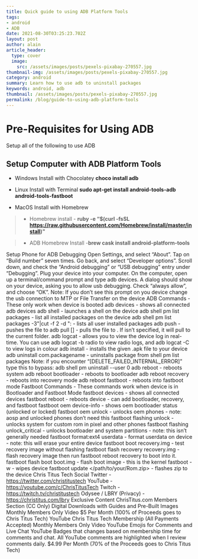 ```yaml
---
title: Quick guide to using ADB Platform Tools
tags:
- android
- ADB
date: 2021-08-30T03:25:23.702Z
layout: post
author: alain
article_header:
  type: cover
  image:
    src: /assets/images/posts/pexels-pixabay-270557.jpg
thumbnail-img: /assets/images/posts/pexels-pixabay-270557.jpg
category: android
summary: Learn how to use adb to uninstall packages
keywords: android, adb
thumbnail: /assets/images/posts/pexels-pixabay-270557.jpg
permalink: /blog/guide-to-using-adb-platform-tools
---
```


# Pre-Requisites for Using ADB

Setup all of the following to use ADB

## Setup Computer with ADB Platform Tools

- Windows Install with Chocolatey **choco install adb**

- Linux Install with Terminal **sudo apt-get install android-tools-adb android-tools-fastboot**

- MacOS Install with Homebrew

>- Homebrew install - **ruby -e “$(curl -fsSL https://raw.githubusercontent.com/Homebrew/install/master/install)"**

>- ADB Homebrew Install -**brew cask install android-platform-tools**

Setup Phone for ADB Debugging
Open Settings, and select “About”.
Tap on “Build number” seven times.
Go back, and select “Developer options”.
Scroll down, and check the “Android debugging” or “USB debugging” entry under “Debugging”.
Plug your device into your computer.
On the computer, open up a terminal/command prompt and type adb devices.
A dialog should show on your device, asking you to allow usb debugging. Check “always allow”, and choose “OK”.
Note: If you don’t see this prompt on you device change the usb connection to MTP or File Transfer on the device
ADB Commands - These only work when device is booted
adb devices - shows all connected adb devices
adb shell - launches a shell on the device
adb shell pm list packages - list all installed packages on the device
adb shell pm list packages -3"|cut -f 2 -d ": - lists all user installed packages
adb push <local> <remote> - pushes the file to
adb pull <remote> [<local>] - pulls the file to . If isn’t specified, it will pull to the current folder.
adb logcat - allows you to view the device log in real-time. You can use adb logcat -b radio to view radio logs, and adb logcat -C to view logs in colour
adb install <file> - installs the given .apk file to your device
adb uninstall com.packagename - uninstalls package from shell pm list packages
Note: if you encounter “[DELETE_FAILED_INTERNAL_ERROR]” type this to bypass: adb shell pm uninstall --user 0 <appname>
adb reboot - reboots system
adb reboot bootloader - reboots to bootloader
adb reboot recovery - reboots into recovery mode
adb reboot fastboot - reboots into fastboot mode
Fastboot Commands - These commands work when device is in Bootloader and Fastboot Mode
fastboot devices - shows all connected devices
fastboot reboot - reboots device - can add bootloader, recovery, and fastboot
fastboot oem device-info - shows oem bootloader status (unlocked or locked)
fastboot oem unlock - unlocks oem phones - note: aosp and unlocked phones don’t need this
fastboot flashing unlock - unlocks system for custom rom in pixel and other phones
fastboot flashing unlock_critical - unlocks bootloader and system partitions - note: this isn’t generally needed
fastboot format:ext4 userdata - format userdata on device - note: this will erase your entire device
fastboot boot recovery.img - test recovery image without flashing
fastboot flash recovery recovery.img - flash recovery image then run fastboot reboot recovery to boot into it.
fastboot flash boot boot.img - flash boot image - this is the kernel
fastboot -w - wipes device
fastboot update </path/to/your/Rom.zip> - flashes zip to the device
Chris Titus Tech
Social
Twitter - https://twitter.com/christitustech
YouTube - https://youtube.com/c/ChrisTitusTech
Twitch - https://twitch.tv/christitustech
Odysee / LBRY (Privacy) - https://christitus.com/lbry
Exclusive Content
ChrisTitus.com Members Section (CC Only)
Digital Downloads with Guides and Pre-Built Images
Monthly Members Only Video
$5 Per Month (100% of Proceeds goes to Chris Titus Tech)
YouTube Chris Titus Tech Membership (All Payments Accepted)
Monthly Members Only Video
YouTube Emojis for Comments and Live Chat
YouTube Badges that changes based on membership time for comments and chat.
All YouTube comments are highlighted when I review comments daily.
$4.99 Per Month (70% of the Proceeds goes to Chris Titus Tech)
